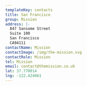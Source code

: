 ```yaml
---
templateKey: contacts
title: San Francisco
group: Mission
address: |-
  847 Sansome Street
  Suite 100
  San Francisco
  CA94111
contactName: Mission
contactImage: /img/the-mission.svg
contactRole: Mission
tel: Mission
email: contact@themission.co.uk
lat: 37.770014
lng: -122.424061
---
```


